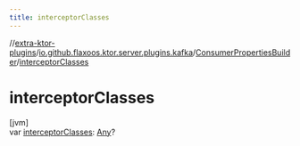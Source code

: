 ```yaml
---
title: interceptorClasses
---
```

//[extra-ktor-plugins](../../../index.md)/[io.github.flaxoos.ktor.server.plugins.kafka](../index.md)/[ConsumerPropertiesBuilder](index.md)/[interceptorClasses](interceptor-classes.md)



# interceptorClasses



[jvm]\
var [interceptorClasses](interceptor-classes.md): [Any](https://kotlinlang.org/api/latest/jvm/stdlib/kotlin/-any/index.md)?




